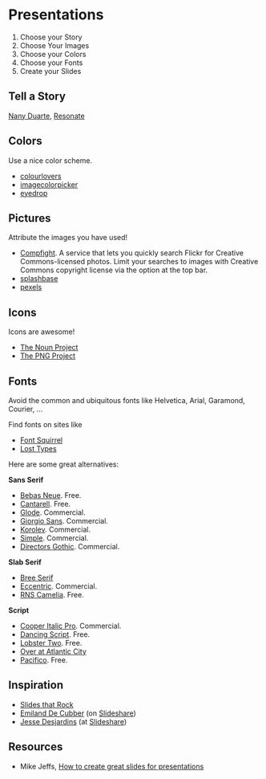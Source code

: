 # Presentations #

1. Choose your Story
2. Choose Your Images
3. Choose your Colors
4. Choose your Fonts
5. Create your Slides

## Tell a Story ##

[Nany Duarte](http://www.duarte.com/), [Resonate](http://www.duarte.com/book/resonate/)

## Colors ##

Use a nice color scheme.

- [colourlovers](http://www.colourlovers.com/)
- [imagecolorpicker](http://imagecolorpicker.com/)
- [eyedrop](http://eyedrop.me/)

## Pictures ##

Attribute the images you have used!

- [Compfight](http://compfight.com/). A service that lets you quickly search Flickr for Creative Commons-licensed photos. Limit your searches to images with Creative Commons copyright license via the option at the top bar.
- [splashbase](http://www.splashbase.co/)
- [pexels](http://www.pexels.com/)

## Icons ##

Icons are awesome!

- [The Noun Project](http://thenounproject.com/)
- [The PNG Project](http://thepngproject.com/)

## Fonts ##

Avoid the common and ubiquitous fonts like Helvetica, Arial, Garamond, Courier, ...

Find fonts on sites like

- [Font Squirrel](http://www.fontsquirrel.com)
- [Lost Types](http://losttype.com/)

Here are some great alternatives:

**Sans Serif**

- [Bebas Neue](http://www.fontsquirrel.com/fonts/bebas-neue). Free.
- [Cantarell](http://www.fontsquirrel.com/fonts/Cantarell). Free.
- [Glode](http://www.myfonts.com/fonts/ahmet-altun/glode/). Commercial.
- [Giorgio Sans](http://www.christianschwartz.com/giorgiosans.shtml). Commercial.
- [Korolev](http://www.myfonts.com/fonts/device/korolev/). Commercial.
- [Simple](http://lineto.com/The+Fonts/Font+Categories/Text+Fonts/Simple/Light/). Commercial.
- [Directors Gothic](http://www.myfonts.com/fonts/lettering-inc/directors-gothic/). Commercial.

**Slab Serif**

- [Bree Serif](http://www.fontsquirrel.com/fonts/bree-serif)
- [Eccentric](http://store1.adobe.com/cfusion/store/html/index.cfm?store=OLS-US&event=displayFontPackage&code=1450). Commercial.
- [RNS Camelia](http://www.dafont.com/rns-camelia.font). Free.

**Script**

- [Cooper Italic Pro](http://www.myfonts.com/fonts/wordshape/cooper-italic-pro/). Commercial.
- [Dancing Script](http://www.fontsquirrel.com/fonts/dancing-script-ot). Free.
- [Lobster Two](http://www.fontsquirrel.com/fonts/lobster-two). Free.
- [Over at Atlantic City](http://www.dafont.com/over-atlantic-city.font)
- [Pacifico](http://www.fontsquirrel.com/fonts/pacifico). Free.

## Inspiration ##

- [Slides that Rock](http://slidesthatrock.com/)
- [Emiland De Cubber](http://emiland.me/) (on [Slideshare](http://de.slideshare.net/EmilandDC))
- [Jesse Desjardins](http://about.me/jessedee) (at [Slideshare](http://de.slideshare.net/jessedee))

## Resources ##

- Mike Jeffs, [How to create great slides for presentations](http://de.slideshare.net/mikejeffs/how-to-create-great-slides-for-presentations)
